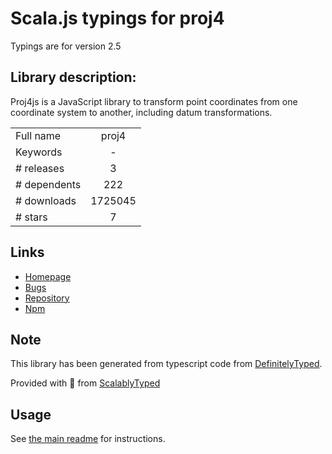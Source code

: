 
# Scala.js typings for proj4

Typings are for version 2.5

## Library description:
Proj4js is a JavaScript library to transform point coordinates from one coordinate system to another, including datum transformations.

|                    |                 |
| ------------------ | :-------------: |
| Full name          | proj4 |
| Keywords           | - |
| # releases         | 3 |
| # dependents       | 222 |
| # downloads        | 1725045 |
| # stars            | 7 |

## Links
- [Homepage](https://github.com/proj4js/proj4js#readme)
- [Bugs](https://github.com/proj4js/proj4js/issues)
- [Repository](https://github.com/proj4js/proj4js)
- [Npm](https://www.npmjs.com/package/proj4)
    


## Note
This library has been generated from typescript code from [DefinitelyTyped](https://definitelytyped.org).

Provided with :purple_heart: from [ScalablyTyped](https://github.com/oyvindberg/ScalablyTyped)

## Usage
See [the main readme](../../readme.md) for instructions.


